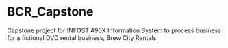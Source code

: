 # BCR_Capstone
Capstone project for INFOST 490X
Information System to process business for a fictional DVD rental business, Brew City Rentals.
